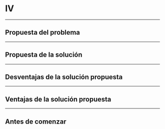 # IV

---

## Propuesta del problema

---

## Propuesta de la solución

---

## Desventajas de la solución propuesta

---

## Ventajas de la solución propuesta

---

## Antes de comenzar
